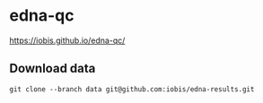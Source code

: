 # edna-qc

https://iobis.github.io/edna-qc/

## Download data

```
git clone --branch data git@github.com:iobis/edna-results.git
```
